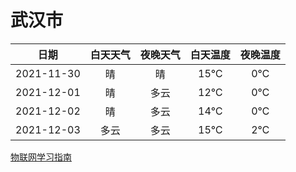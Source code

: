 # 武汉市
|日期|白天天气|夜晚天气|白天温度|夜晚温度|
|:--:|:--:|:--:|:--:|:--:|
|2021-11-30|晴|晴|15℃|0℃|
|2021-12-01|晴|多云|12℃|0℃|
|2021-12-02|晴|多云|14℃|0℃|
|2021-12-03|多云|多云|15℃|2℃|
 
[物联网学习指南](http://doc.lziqi.top/IoT)
